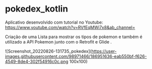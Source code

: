 # pokedex_kotlin

Aplicativo desenvolvido com tutorial no Youtube: 
https://www.youtube.com/watch?v=RVfEqMWi7x8&ab_channel=



Criação de uma Lista para mostrar os tipos de pokemon e também é utilizado a API Pokemon junto com o Retrofit e Glide .




![Screenshot_20220826-131735_pokedex](https://user-images.githubusercontent.com/98971466/186951636-eab550bf-f626-4549-8de4-302f54916c0c.png 100x100)  
